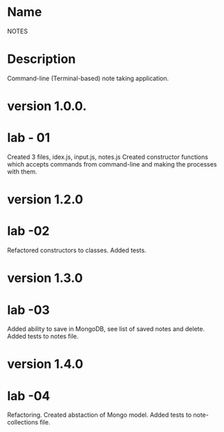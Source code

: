 # Name 

NOTES

# Description

Command-line (Terminal-based) note taking application.


# version 1.0.0.
# lab - 01
Created 3 files, idex.js, input.js, notes.js
Created constructor functions which accepts commands from command-line and making the processes with them.

# version 1.2.0
# lab -02
Refactored constructors to classes.
Added tests.

# version 1.3.0
# lab -03
Added ability to save in MongoDB, see list of saved notes and delete.
Added tests to notes file.

# version 1.4.0
# lab -04
Refactoring. Created abstaction of Mongo model.
Added tests to note-collections file.





